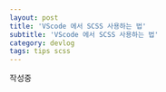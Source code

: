 ```yaml
---
layout: post
title: 'VScode 에서 SCSS 사용하는 법'
subtitle: 'VScode 에서 SCSS 사용하는 법'
category: devlog
tags: tips scss
---
```


작성중
